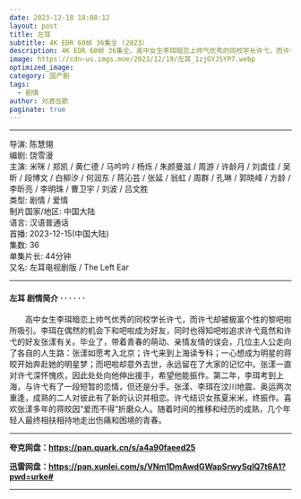 ```yaml
---
date: 2023-12-18 18:08:12
layout: post
title: 左耳
subtitle: 4K EDR 60帧 36集全 (2023）
description: 4K EDR 60帧 36集全。高中女生李珥暗恋上帅气优秀的同校学长许弋，而许弋却被极富个性的黎吧啦所吸引。李珥在偶然的机会下和吧啦成为好友，同时也得知吧啦追求许弋竟然和许弋的好友张漾有关。毕业了，带着青春的萌动、亲情友情的误会，几位主人公走向了各自的人生路：张漾如愿考入北京...
image: https://cdn-us.imgs.moe/2023/12/19/左耳_1zjGYJSYP7.webp
optimized_image: 
category: 国产剧
tags:
  - 剧情
author: 对酒当歌
paginate: true
---
```


---

导演: 陈慧翎  
编剧: 饶雪漫  
主演: 米咪 / 郑凯 / 黄仁德 / 马吟吟 / 杨烁 / 朱颜曼滋 / 周游 / 许龄月 / 刘虞佳 / 吴昕 / 段博文 / 白柳汐 / 何润东 / 蒋沁芸 / 张延 / 翁虹 / 周群 / 孔琳 / 郭晓峰 / 方龄 / 李昕亮 / 李明珠 / 曹卫宇 / 刘波 / 吕文胜  
类型: 剧情 / 爱情  
制片国家/地区: 中国大陆  
语言: 汉语普通话  
首播: 2023-12-15(中国大陆)  
集数: 36  
单集片长: 44分钟  
又名: 左耳电视剧版 / The Left Ear  

---

#### 左耳 剧情简介 · · · · · ·

　　高中女生李珥暗恋上帅气优秀的同校学长许弋，而许弋却被极富个性的黎吧啦所吸引。李珥在偶然的机会下和吧啦成为好友，同时也得知吧啦追求许弋竟然和许弋的好友张漾有关。毕业了，带着青春的萌动、亲情友情的误会，几位主人公走向了各自的人生路：张漾如愿考入北京；许弋来到上海读专科；一心想成为明星的蒋皎开始奔赴她的明星梦；而吧啦却意外去世，永远留在了大家的记忆中。张漾一直对许弋深怀愧疚，因此处处向他伸出援手，希望他能振作。第二年，李珥考到上海，与许弋有了一段短暂的恋情，但还是分手。张漾、李珥在汶川地震、奥运两次重逢，成熟的二人对彼此有了新的认识并相恋。许弋结识女孩夏米米，终振作。喜欢张漾多年的蒋皎因“爱而不得”折磨众人。随着时间的推移和经历的成熟，几个年轻人最终相扶相持地走出伤痛和困境的青春。

---

**夸克网盘：<https://pan.quark.cn/s/a4a90faeed25>**

**迅雷网盘：<https://pan.xunlei.com/s/VNm1DmAwdGWapSrwySqlQ7t6A1?pwd=urke#>**

---
